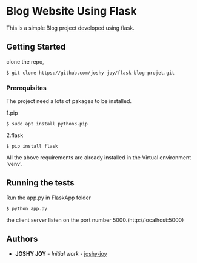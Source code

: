# Blog Website Using Flask

This is a simple Blog project developed using flask.

## Getting Started

clone the repo,

```
$ git clone https://github.com/joshy-joy/flask-blog-projet.git
```

### Prerequisites

The project need a lots of pakages to be installed.

1.pip

```
$ sudo apt install python3-pip
```

2.flask

```
$ pip install flask
```

All the above requirements are already installed in the Virtual environment 'venv'. 



## Running the tests

Run the app.py in FlaskApp folder

```
$ python app.py
```

the client server listen on the port number 5000.(http://localhost:5000)

## Authors

* **JOSHY JOY** - *Initial work* - [joshy-joy](https://github.com/joshy-joy)

